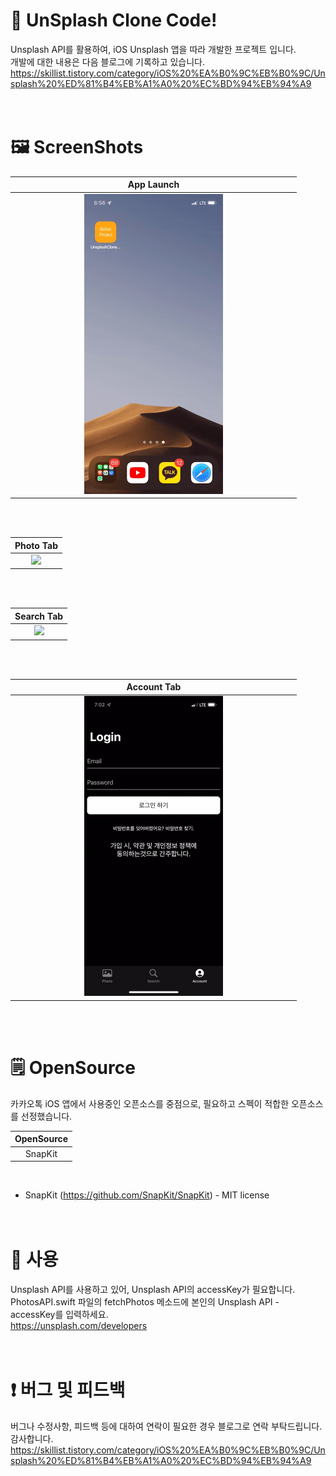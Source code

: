 # 📱 UnSplash Clone Code!
Unsplash API를 활용하여, iOS Unsplash 앱을 따라 개발한 프로젝트 입니다.<br>
개발에 대한 내용은 다음 블로그에 기록하고 있습니다.<br>
https://skillist.tistory.com/category/iOS%20%EA%B0%9C%EB%B0%9C/Unsplash%20%ED%81%B4%EB%A1%A0%20%EC%BD%94%EB%94%A9<br>
<br><br>

# 🖼 ScreenShots

|App Launch|
|:---:|
|<img src="./ScreenShots/Launch.gif" width="50%"/>|

<br><br>

|Photo Tab|
|:---:|
|<img src="./ScreenShots/PhotoTab.gif" width="50%"/>|

<br><br>

|Search Tab|
|:---:|
|<img src="./ScreenShots/SearchTab.gif" width="50%"/>|

<br><br>

|Account Tab|
|:---:|
|<img src="./ScreenShots/AccountTab.gif" width="50%"/>|

<br><br>

# 🗒 OpenSource
카카오톡 iOS 앱에서 사용중인 오픈소스를 중점으로, 필요하고 스펙이 적합한 오픈소스를 선정했습니다.

|OpenSource|
|:---:|
|SnapKit|

<br>

* SnapKit (https://github.com/SnapKit/SnapKit) - MIT license<br>
<br><br>

# 📝 사용
Unsplash API를 사용하고 있어, Unsplash API의 accessKey가 필요합니다.<br>
PhotosAPI.swift 파일의 fetchPhotos 메소드에 본인의 Unsplash API - accessKey를 입력하세요.<br>
https://unsplash.com/developers<br>
<br><br>

# ❗️ 버그 및 피드백
버그나 수정사항, 피드백 등에 대하여 연락이 필요한 경우 블로그로 연락 부탁드립니다. 감사합니다.<br>
https://skillist.tistory.com/category/iOS%20%EA%B0%9C%EB%B0%9C/Unsplash%20%ED%81%B4%EB%A1%A0%20%EC%BD%94%EB%94%A9
<br><br>
